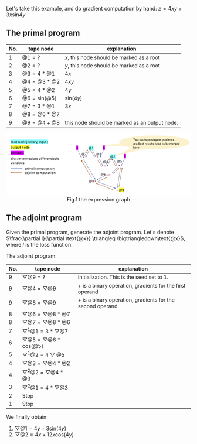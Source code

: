 Let's take this example, and do gradient computation by hand:
$z = 4xy + 3x\text{sin}4y$

## The primal program

|No.|tape node|explanation|
|--|--|--|
|1|$\text{@1} = ?$ |$x$, this node should be marked as a root|
|2| $\text{@2} = ?$ |$y$, this node should be marked as a root
|3|$\text{@3} = 4 * \text{@1}$|4$x$
|4|$\text{@4} = \text{@3} * \text{@2}$|4$xy$
|5|$\text{@5} = 4 * \text{@2}$|4$y$
|6|$\text{@6} = \text{sin(@5)}$|$\text{sin}(4y)$
|7|$\text{@7} = 3 * \text{@1}$|$3x$
|8|$\text{@8} = \text{@6} * \text{@7}$
|9|$\text{@9} = \text{@4} + \text{@8}$|this node should be marked as an output node.

<p align="center">
<img src="images/expression_graph.png">
<br> Fig.1 the expression graph
</p>

## The adjoint program

Given the primal program, generate the adjoint program. Let's denote $\frac{\partial l}{\partial \text{@x}} \triangleq \bigtriangledown\text{@x}$, where $l$ is the loss function.

The adjoint program:

|No.|tape node|explanation|
|--|--|--|
|9|$\bigtriangledown\text{@9} = ?$|Initialization. This is the seed set to 1.
|9|$\bigtriangledown\text{@4} = \bigtriangledown\text{@9}$|$+$ is a binary operation, gradients for the first operand|
|9|$\bigtriangledown\text{@8} = \bigtriangledown\text{@9}$|$+$ is a binary operation, gradients for the second operand|
|8|$\bigtriangledown\text{@6} = \bigtriangledown\text{@8} * \text{@7}$|   |
|8|$\bigtriangledown\text{@7} = \bigtriangledown\text{@8} * \text{@6}$|   |
|7|$\bigtriangledown^{1}\text{@1} = 3*\bigtriangledown\text{@7}$|   |
|6|$\bigtriangledown\text{@5} = \bigtriangledown\text{@6} * \text{cos}(\text{@5})$|   |
|5|$\bigtriangledown^{1}\text{@2} = 4\bigtriangledown\text{@5}$|   |
|4|$\bigtriangledown\text{@3} = \bigtriangledown\text{@4} * \text{@2}$|   |
|4|$\bigtriangledown^{2}\text{@2} = \bigtriangledown\text{@4} * \text{@3}$|   |
|3|$\bigtriangledown^{2}\text{@1} = 4 * \bigtriangledown\text{@3}$|   |
|2 | Stop  |   |
|1 | Stop  |   |

We finally obtain:

1. $\bigtriangledown\text{@1} = 4y + 3\text{sin}(4y)$
1. $\bigtriangledown\text{@2} = 4x + 12x \text{cos}(4y)$
